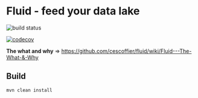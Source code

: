 # Fluid - feed your data lake

![build status](https://travis-ci.org/cescoffier/fluid.svg?branch=master)

[![codecov](https://codecov.io/gh/cescoffier/fluid/branch/master/graph/badge.svg)](https://codecov.io/gh/cescoffier/fluid)



**The what and why** => https://github.com/cescoffier/fluid/wiki/Fluid---The-What-&-Why

## Build

```bash
mvn clean install
```

